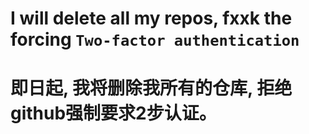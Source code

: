 # I will delete all my repos,  fxxk the forcing `Two-factor authentication`
# 即日起, 我将删除我所有的仓库, 拒绝github强制要求2步认证。
